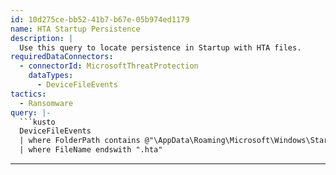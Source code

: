 ```yaml
---
id: 10d275ce-bb52-41b7-b67e-05b974ed1179
name: HTA Startup Persistence
description: |
  Use this query to locate persistence in Startup with HTA files.
requiredDataConnectors:
  - connectorId: MicrosoftThreatProtection
    dataTypes:
      - DeviceFileEvents
tactics:
  - Ransomware
query: |-
  ```kusto
  DeviceFileEvents
  | where FolderPath contains @"\AppData\Roaming\Microsoft\Windows\Start Menu\Programs\Startup\"
  | where FileName endswith ".hta"
  ```
---
```


